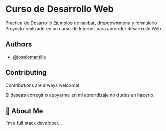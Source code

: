 # Curso de Desarrollo Web

Practica de Desarrollo
Ejemplos de navbar, dropdownmenu y formulario
Proyecto realizado en un curso de Internet para aprender desarrrollo Web

## Authors

- [@joselomantilla](https://www.github.com/jmanti1804)

## Contributing

Contributions are always welcome!

Si deseas corregir o apoyarme en mi aprendizaje no dudes en hacerlo.

## 🚀 About Me

I'm a full stack developer...
